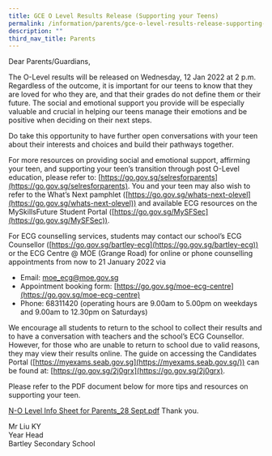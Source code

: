```yaml
---
title: GCE O Level Results Release (Supporting your Teens)
permalink: /information/parents/gce-o-level-results-release-supporting-your-teens
description: ""
third_nav_title: Parents
---
```

Dear Parents/Guardians,

The O-Level results will be released on Wednesday, 12 Jan 2022 at 2 p.m. Regardless of the outcome, it is important for our teens to know that they are loved for who they are, and that their grades do not define them or their future. The social and emotional support you provide will be especially valuable and crucial in helping our teens manage their emotions and be positive when deciding on their next steps.

Do take this opportunity to have further open conversations with your teen about their interests and choices and build their pathways together.

For more resources on providing social and emotional support, affirming your teen, and supporting your teen’s transition through post O-Level education, please refer to: [https://go.gov.sg/selresforparents](https://go.gov.sg/selresforparents). You and your teen may also wish to refer to the What’s Next pamphlet ([https://go.gov.sg/whats-next-olevel](https://go.gov.sg/whats-next-olevel)) and available ECG resources on the MySkillsFuture Student Portal ([https://go.gov.sg/MySFSec](https://go.gov.sg/MySFSec)).

For ECG counselling services, students may contact our school’s ECG Counsellor ([https://go.gov.sg/bartley-ecg](https://go.gov.sg/bartley-ecg)) or the ECG Centre @ MOE (Grange Road) for online or phone counselling appointments from now to 21 January 2022 via
* Email: [moe\_ecg@moe.gov.sg](mailto:moe_ecg@moe.gov.sg)
* Appointment booking form: [https://go.gov.sg/moe-ecg-centre](https://go.gov.sg/moe-ecg-centre)
* Phone: 68311420 (operating hours are 9.00am to 5.00pm on weekdays and 9.00am to 12.30pm on Saturdays)

We encourage all students to return to the school to collect their results and to have a conversation with teachers and the school’s ECG Counsellor. However, for those who are unable to return to school due to valid reasons, they may view their results online. The guide on accessing the Candidates Portal ([https://myexams.seab.gov.sg](https://myexams.seab.gov.sg/)) can be found at: [https://go.gov.sg/2j0grx](https://go.gov.sg/2j0grx).

Please refer to the PDF document below for more tips and resources on supporting your teen.

[N-O Level Info Sheet for Parents_28 Sept.pdf](/files/N-O%20Level%20Info%20Sheet%20for%20Parents_28%20Sept.pdf) Thank you.

Mr Liu KY <br>
Year Head <br>
Bartley Secondary School